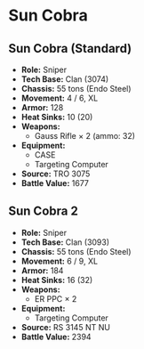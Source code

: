 # Sun Cobra
## Sun Cobra (Standard)
- **Role:** Sniper
- **Tech Base:** Clan (3074)
- **Chassis:** 55 tons (Endo Steel)
- **Movement:** 4 / 6, XL
- **Armor:** 128
- **Heat Sinks:** 10 (20)
- **Weapons:**
  - Gauss Rifle × 2 (ammo: 32)
- **Equipment:**
  - CASE
  - Targeting Computer
- **Source:** TRO 3075
- **Battle Value:** 1677

## Sun Cobra 2
- **Role:** Sniper
- **Tech Base:** Clan (3093)
- **Chassis:** 55 tons (Endo Steel)
- **Movement:** 6 / 9, XL
- **Armor:** 184
- **Heat Sinks:** 16 (32)
- **Weapons:**
  - ER PPC × 2
- **Equipment:**
  - Targeting Computer
- **Source:** RS 3145 NT NU
- **Battle Value:** 2394

